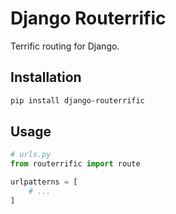# Django Routerrific

Terrific routing for Django.

## Installation

```bash
pip install django-routerrific
```

## Usage

```python
# urls.py
from routerrific import route

urlpatterns = [
    # ...
]
```
